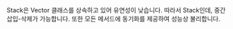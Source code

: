 Stack은 Vector 클래스를 상속하고 있어 유연성이 낮습니다. 따라서 Stack인데, 중간 삽입-삭제가 가능합니다.
또한 모든 메서드에 동기화를 제공하여 성능상 불리합니다.
